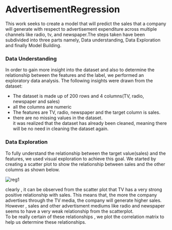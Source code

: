 # AdvertisementRegression
This work seeks to create a model that will predict the sales that a company will generate with respect to advertisement expenditure across multiple channels like radio, tv, and newspaper.The steps taken have been subdivided into three parts namely, Data understanding,  Data Exploration and finally Model Building.

### Data Understanding 
In order to gain more insight into the dataset and also to determine the relationship between the features and the label, we performed an exploratory data analysis.
The following insights were drawn from the dataset:
* The dataset is made up of 200 rows and 4 columns(TV, radio, newspaper and sales)
* all the columns are numeric
* The features are TV, radio, newspaper and the target column is sales.
* there are no missing values in the dataset.\
it was realized that the dataset has already been cleaned, meaning there will be no need in cleaning the dataset again.

### Data Exploration 
To fully understand the relationship between the target value(sales) and the features, we used visual exploration to achieve this goal.
We started by creating a scatter plot to show the relationship between sales and the other columns as shown below.

![reg1](https://user-images.githubusercontent.com/68768460/93653375-2d9a7100-fa08-11ea-84c8-9a9c3bf01ea8.png)

clearly , it can be observed from the scatter plot that TV has a very strong positive relationship with sales. This means that, the more the company advertises through the TV media, the company will generate higher sales.
However , sales and other advertisment mediums like radio and newspaper seems to have a very weak relationship from the scatterplot.\
To be really certain of these relationships , we plot the correlation matrix to help us determine these relationships.


   

